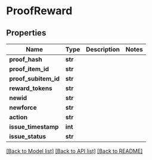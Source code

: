 # ProofReward

## Properties
Name | Type | Description | Notes
------------ | ------------- | ------------- | -------------
**proof_hash** | **str** |  | 
**proof_item_id** | **str** |  | 
**proof_subitem_id** | **str** |  | 
**reward_tokens** | **str** |  | 
**newid** | **str** |  | 
**newforce** | **str** |  | 
**action** | **str** |  | 
**issue_timestamp** | **int** |  | 
**issue_status** | **str** |  | 

[[Back to Model list]](../README.md#documentation-for-models) [[Back to API list]](../README.md#documentation-for-api-endpoints) [[Back to README]](../README.md)


